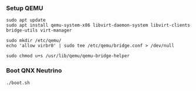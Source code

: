 ### Setup QEMU
```
sudo apt update
sudo apt install qemu-system-x86 libvirt-daemon-system libvirt-clients bridge-utils virt-manager

sudo mkdir /etc/qemu/
echo 'allow virbr0' | sudo tee /etc/qemu/bridge.conf > /dev/null

sudo chmod u+s /usr/lib/qemu/qemu-bridge-helper
```

### Boot QNX Neutrino
```
./boot.sh
```
